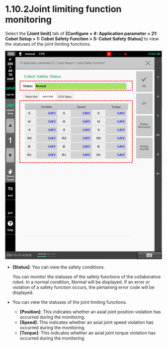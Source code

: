 # 1.10.2Joint limiting function monitoring

Select the **\[Joint limit]** tab of **\[Configure > 4: Application parameter > 21: Cobot Setup > 1: Cobot Safety Function > 5: Cobot Safety Status]** to view the statuses of the joint limiting functions.

![Figure 14 Safety conditions of the collaborative robot: Joint limiting](<../../.gitbook/assets/image (38).png>)

*   **\[Status]**: You can view the safety conditions.

    You can monitor the statuses of the safety functions of the collaborative robot. In a normal condition, Normal will be displayed. If an error or violation of a safety function occurs, the pertaining error code will be displayed.


* You can view the statuses of the joint limiting functions.
  * **\[Position]**: This indicates whether an axial joint position violation has occurred during the monitoring.
  * **\[Speed]**: This indicates whether an axial joint speed violation has occurred during the monitoring.
  * **\[Torque]**: This indicates whether an axial joint torque violation has occurred during the monitoring.
